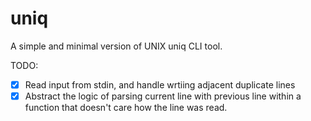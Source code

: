 # uniq
A simple and minimal version of UNIX uniq CLI tool.

TODO:
- [x] Read input from stdin, and handle wrtiing adjacent duplicate lines
- [x] Abstract the logic of parsing current line with previous line within a function that doesn't care how the line was read.
